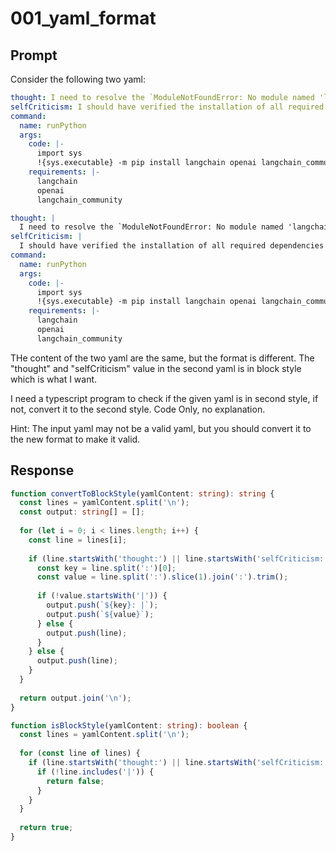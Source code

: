 # 001_yaml_format

## Prompt

Consider the following two yaml:

```yaml
thought: I need to resolve the `ModuleNotFoundError: No module named 'langchain_community'` error by ensuring that all necessary dependencies are correctly installed.
selfCriticism: I should have verified the installation of all required dependencies before running the code.
command:
  name: runPython
  args:
    code: |-
      import sys
      !{sys.executable} -m pip install langchain openai langchain_community
    requirements: |-
      langchain
      openai
      langchain_community
```

```yaml
thought: |
  I need to resolve the `ModuleNotFoundError: No module named 'langchain_community'` error by ensuring that all necessary dependencies are correctly installed.
selfCriticism: |
  I should have verified the installation of all required dependencies before running the code.
command:
  name: runPython
  args:
    code: |-
      import sys
      !{sys.executable} -m pip install langchain openai langchain_community
    requirements: |-
      langchain
      openai
      langchain_community
```

THe content of the two yaml are the same, but the format is different. The "thought" and "selfCriticism" value in the second yaml is in block style which is what I want. 

I need a typescript program to check if the given yaml is in second style, if not, convert it to the second style. Code Only, no explanation.

Hint: The input yaml may not be a valid yaml, but you should convert it to the new format to make it valid.

## Response

```typescript
function convertToBlockStyle(yamlContent: string): string {
  const lines = yamlContent.split('\n');
  const output: string[] = [];
  
  for (let i = 0; i < lines.length; i++) {
    const line = lines[i];
    
    if (line.startsWith('thought:') || line.startsWith('selfCriticism:')) {
      const key = line.split(':')[0];
      const value = line.split(':').slice(1).join(':').trim();
      
      if (!value.startsWith('|')) {
        output.push(`${key}: |`);
        output.push(`${value}`);
      } else {
        output.push(line);
      }
    } else {
      output.push(line);
    }
  }
  
  return output.join('\n');
}

function isBlockStyle(yamlContent: string): boolean {
  const lines = yamlContent.split('\n');
  
  for (const line of lines) {
    if (line.startsWith('thought:') || line.startsWith('selfCriticism:')) {
      if (!line.includes('|')) {
        return false;
      }
    }
  }
  
  return true;
}
```


